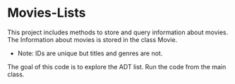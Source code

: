 # Movies-Lists

This project includes methods to store and query information about movies. The Information about movies is stored in the class Movie. 
- Note: IDs are unique but titles and genres are not.

The goal of this code is to explore the ADT list. Run the code from the main class.
